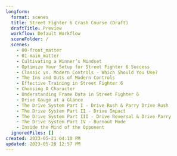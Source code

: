 ```yaml
---
longform:
  format: scenes
  title: Street Fighter 6 Crash Course (Draft)
  draftTitle: Preview
  workflow: Default Workflow
  sceneFolder: /
  scenes:
    - 00-front_matter
    - 01-main_matter
    - Cultivating a Winner’s Mindset
    - Optimize Your Setup for Street Fighter 6 Success
    - Classic vs. Modern Controls - Which Should You Use?
    - The Ins and Outs of Modern Controls
    - Effective Training in Street Fighter 6
    - Choosing A Character
    - Understanding Frame Data in Street Fighter 6
    - Drive Gauge at a Glance
    - The Drive System Part I - Drive Rush & Parry Drive Rush
    - The Drive System Part II - Drive Impact
    - The Drive System Part III - Drive Reversal & Drive Parry
    - The Drive System Part IV - Burnout Mode
    - Inside the Mind of the Opponent
  ignoredFiles: []
created: 2023-05-21 04:10 PM
updated: 2023-05-28 12:57 PM
---
```

